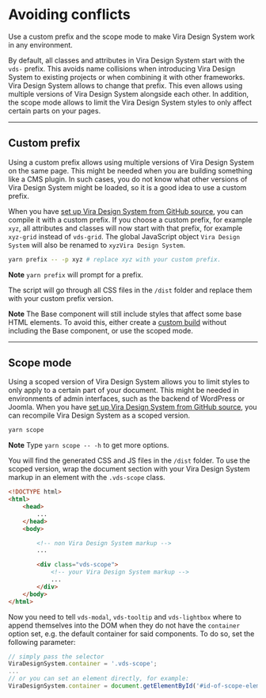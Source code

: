 # Avoiding conflicts

<p class="vds-text-lead">Use a custom prefix and the scope mode to make Vira Design System work in any environment.</p>

By default, all classes and attributes in Vira Design System start with the `vds-` prefix. This avoids name collisions when introducing Vira Design System to existing projects or when combining it with other frameworks. Vira Design System allows to change that prefix. This even allows using multiple versions of Vira Design System alongside each other. In addition, the scope mode allows to limit the Vira Design System styles to only affect certain parts on your pages.

***

## Custom prefix

Using a custom prefix allows using multiple versions of Vira Design System on the same page. This might be needed when you are building something like a CMS plugin. In such cases, you do not know what other versions of Vira Design System might be loaded, so it is a good idea to use a custom prefix.

When you have [set up Vira Design System from GitHub source](installation.md#compile-from-github-source), you can compile it with a custom prefix. If you choose a custom prefix, for example `xyz`, all attributes and classes will now start with that prefix, for example `xyz-grid` instead of `vds-grid`. The global JavaScript object `Vira Design System` will also be renamed to `xyzVira Design System`.


```sh
yarn prefix -- -p xyz # replace xyz with your custom prefix.
```
**Note** `yarn prefix` will prompt for a prefix.

The script will go through all CSS files in the `/dist` folder and replace them with your custom prefix version.

**Note** The Base component will still include styles that affect some base HTML elements. To avoid this, either create a [custom build](less.md) without including the Base component, or use the scoped mode.

***

## Scope mode

Using a scoped version of Vira Design System allows you to limit styles to only apply to a certain part of your document. This might be needed in environments of admin interfaces, such as the backend of WordPress or Joomla. When you have [set up Vira Design System from GitHub source](installation.md#compile-from-github-source), you can recompile Vira Design System as a scoped version.

```sh
yarn scope
```

**Note** Type ```yarn scope -- -h``` to get more options.

You will find the generated CSS and JS files in the `/dist` folder. To use the scoped version, wrap the document section with your Vira Design System markup in an element with the `.vds-scope` class.

```html
<!DOCTYPE html>
<html>
    <head>
        ...
    </head>
    <body>

        <!-- non Vira Design System markup -->
        ...

        <div class="vds-scope">
            <!-- your Vira Design System markup -->
            ...
        </div>
    </body>
</html>
```

Now you need to tell ```vds-modal```, ```vds-tooltip``` and ```vds-lightbox``` where to append themselves into the DOM when they do not have the ```container``` option set, e.g. the default container for said components.
To do so, set the following parameter:

```javascript
// simply pass the selector
ViraDesignSystem.container = '.vds-scope';
...
// or you can set an element directly, for example:
ViraDesignSystem.container = document.getElementById('#id-of-scope-element');
```
